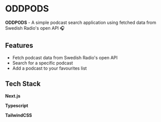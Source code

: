 # ODDPODS

**ODDPODS** - A simple podcast search application using fetched data from Swedish Radio's open API 🎧

## Features

- Fetch podcast data from Swedish Radio's open API
- Search for a specific podcast
- Add a podcast to your favourites list

## Tech Stack

**Next.js**

**Typescript**

**TailwindCSS**
